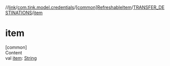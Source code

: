 //[link](../../../index.md)/[com.tink.model.credentials](../../index.md)/[[common]RefreshableItem](../index.md)/[TRANSFER_DESTINATIONS](index.md)/[item](item.md)



# item  
[common]  
Content  
val [item](item.md): [String](https://kotlinlang.org/api/latest/jvm/stdlib/kotlin/-string/index.html)  



